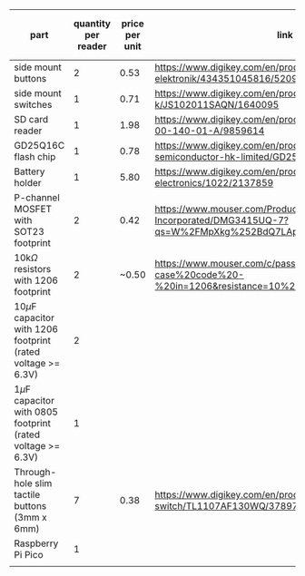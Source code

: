 
| part | quantity per reader | price per unit | link | total price (for 2) |
| ---- | ---- | ---- | ---- | ---- |
| side mount buttons | 2 | 0.53 | https://www.digikey.com/en/products/detail/w%C3%BCrth-elektronik/434351045816/5209090 | 2.32 |
| side mount switches | 1 | 0.71 | https://www.digikey.com/en/products/detail/c-k/JS102011SAQN/1640095 | 1.42 |
| SD card reader | 1 | 1.98 | https://www.digikey.com/en/products/detail/gct/MEM2075-00-140-01-A/9859614 | 3.96 |
| GD25Q16C flash chip | 1 | 0.78 | https://www.digikey.com/en/products/detail/gigadevice-semiconductor-hk-limited/GD25Q16CTIGR/9484675 | 1.56 |
| Battery holder | 1 | 5.80 | https://www.digikey.com/en/products/detail/keystone-electronics/1022/2137859 | 11.60 |
| P-channel MOSFET with SOT23 footprint | 2 | 0.42 | https://www.mouser.com/ProductDetail/Diodes-Incorporated/DMG3415UQ-7?qs=W%2FMpXkg%252BdQ7LApGrRiCM5A%3D%3D | 1.68 |
| 10k$\Omega$ resistors with 1206 footprint | 2 | ~0.50 | https://www.mouser.com/c/passive-components/resistors/?case%20code%20-%20in=1206&resistance=10%20kOhms | 2 |
| 10$\mu$F capacitor with 1206 footprint (rated voltage >= 6.3V) | 2 |  |  |  |
| 1$\mu$F capacitor with 0805 footprint (rated voltage >= 6.3V) | 1 |  |  |  |
| Through-hole slim tactile buttons (3mm x 6mm) | 7 | 0.38 | https://www.digikey.com/en/products/detail/e-switch/TL1107AF130WQ/378976 | 5.21 |
| Raspberry Pi Pico  | 1 |  |  |  |
|  |  |  |  |  |
